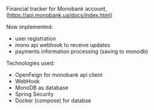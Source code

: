 Financial tracker for Monobank account, (https://api.monobank.ua/docs/index.html)

Now implemented:
- user registration
- mono api webhook to receive updates
- payments information processing (saving to monodb)

Technologies used:
- OpenFeign for monobank api client
- WebHook
- MonoDB as database
- Spring Security
- Docker (compose) for databse
